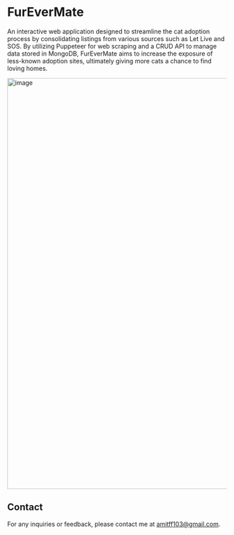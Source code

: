 ﻿# FurEverMate

An interactive web application designed to streamline the cat adoption process by consolidating listings from various sources such as Let Live and SOS. By utilizing Puppeteer for web scraping and a CRUD API to manage data stored in MongoDB, FurEverMate aims to increase the exposure of less-known adoption sites, ultimately giving more cats a chance to find loving homes.

 <img width="945" alt="image" src="https://github.com/amitfurman/FurEverMate/assets/111306242/2d3a8ecb-2d75-4749-a90f-4e346f77d249">

## Contact

For any inquiries or feedback, please contact me at amitff103@gmail.com.

